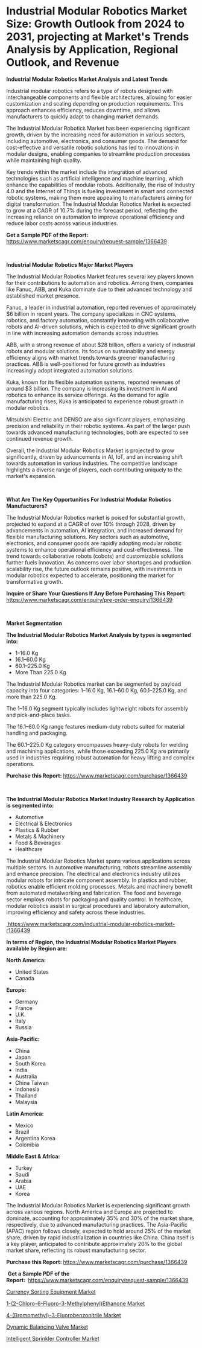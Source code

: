 <p><h1>Industrial Modular Robotics Market Size: Growth Outlook from 2024 to 2031, projecting at Market's Trends Analysis by Application, Regional Outlook, and Revenue</h1></p><p><strong>Industrial Modular Robotics Market Analysis and Latest Trends</strong></p>
<p><p>Industrial modular robotics refers to a type of robots designed with interchangeable components and flexible architectures, allowing for easier customization and scaling depending on production requirements. This approach enhances efficiency, reduces downtime, and allows manufacturers to quickly adapt to changing market demands. </p><p>The Industrial Modular Robotics Market has been experiencing significant growth, driven by the increasing need for automation in various sectors, including automotive, electronics, and consumer goods. The demand for cost-effective and versatile robotic solutions has led to innovations in modular designs, enabling companies to streamline production processes while maintaining high quality.</p><p>Key trends within the market include the integration of advanced technologies such as artificial intelligence and machine learning, which enhance the capabilities of modular robots. Additionally, the rise of Industry 4.0 and the Internet of Things is fueling investment in smart and connected robotic systems, making them more appealing to manufacturers aiming for digital transformation. The Industrial Modular Robotics Market is expected to grow at a CAGR of 10.7% during the forecast period, reflecting the increasing reliance on automation to improve operational efficiency and reduce labor costs across various industries.</p></p>
<p><strong>Get a Sample PDF of the Report:&nbsp;</strong> <a href="https://www.marketscagr.com/enquiry/request-sample/1366439">https://www.marketscagr.com/enquiry/request-sample/1366439</a></p>
<p>&nbsp;</p>
<p><strong>Industrial Modular Robotics Major Market Players</strong></p>
<p><p>The Industrial Modular Robotics Market features several key players known for their contributions to automation and robotics. Among them, companies like Fanuc, ABB, and Kuka dominate due to their advanced technology and established market presence.</p><p>Fanuc, a leader in industrial automation, reported revenues of approximately $6 billion in recent years. The company specializes in CNC systems, robotics, and factory automation, constantly innovating with collaborative robots and AI-driven solutions, which is expected to drive significant growth in line with increasing automation demands across industries.</p><p>ABB, with a strong revenue of about $28 billion, offers a variety of industrial robots and modular solutions. Its focus on sustainability and energy efficiency aligns with market trends towards greener manufacturing practices. ABB is well-positioned for future growth as industries increasingly adopt integrated automation solutions.</p><p>Kuka, known for its flexible automation systems, reported revenues of around $3 billion. The company is increasing its investment in AI and robotics to enhance its service offerings. As the demand for agile manufacturing rises, Kuka is anticipated to experience robust growth in modular robotics.</p><p>Mitsubishi Electric and DENSO are also significant players, emphasizing precision and reliability in their robotic systems. As part of the larger push towards advanced manufacturing technologies, both are expected to see continued revenue growth.</p><p>Overall, the Industrial Modular Robotics Market is projected to grow significantly, driven by advancements in AI, IoT, and an increasing shift towards automation in various industries. The competitive landscape highlights a diverse range of players, each contributing uniquely to the market's expansion.</p></p>
<p>&nbsp;</p>
<p><strong>What Are The Key Opportunities For Industrial Modular Robotics Manufacturers?</strong></p>
<p><p>The Industrial Modular Robotics market is poised for substantial growth, projected to expand at a CAGR of over 10% through 2028, driven by advancements in automation, AI integration, and increased demand for flexible manufacturing solutions. Key sectors such as automotive, electronics, and consumer goods are rapidly adopting modular robotic systems to enhance operational efficiency and cost-effectiveness. The trend towards collaborative robots (cobots) and customizable solutions further fuels innovation. As concerns over labor shortages and production scalability rise, the future outlook remains positive, with investments in modular robotics expected to accelerate, positioning the market for transformative growth.</p></p>
<p><strong>Inquire or Share Your Questions If Any Before Purchasing This Report:</strong> <a href="https://www.marketscagr.com/enquiry/pre-order-enquiry/1366439">https://www.marketscagr.com/enquiry/pre-order-enquiry/1366439</a></p>
<p>&nbsp;</p>
<p><strong>Market Segmentation</strong></p>
<p><strong>The Industrial Modular Robotics Market Analysis by types is segmented into:</strong></p>
<p><ul><li>1–16.0 Kg</li><li>16.1–60.0 Kg</li><li>60.1–225.0 Kg</li><li>More Than 225.0 Kg</li></ul></p>
<p><p>The Industrial Modular Robotics market can be segmented by payload capacity into four categories: 1–16.0 Kg, 16.1–60.0 Kg, 60.1–225.0 Kg, and more than 225.0 Kg. </p><p>The 1–16.0 Kg segment typically includes lightweight robots for assembly and pick-and-place tasks. </p><p>The 16.1–60.0 Kg range features medium-duty robots suited for material handling and packaging. </p><p>The 60.1–225.0 Kg category encompasses heavy-duty robots for welding and machining applications, while those exceeding 225.0 Kg are primarily used in industries requiring robust automation for heavy lifting and complex operations.</p></p>
<p><strong>Purchase this Report:&nbsp;</strong><a href="https://www.marketscagr.com/purchase/1366439">https://www.marketscagr.com/purchase/1366439</a></p>
<p>&nbsp;</p>
<p><strong>The Industrial Modular Robotics Market Industry Research by Application is segmented into:</strong></p>
<p><ul><li>Automotive</li><li>Electrical & Electronics</li><li>Plastics & Rubber</li><li>Metals & Machinery</li><li>Food & Beverages</li><li>Healthcare</li></ul></p>
<p><p>The Industrial Modular Robotics Market spans various applications across multiple sectors. In automotive manufacturing, robots streamline assembly and enhance precision. The electrical and electronics industry utilizes modular robots for intricate component assembly. In plastics and rubber, robotics enable efficient molding processes. Metals and machinery benefit from automated metalworking and fabrication. The food and beverage sector employs robots for packaging and quality control. In healthcare, modular robotics assist in surgical procedures and laboratory automation, improving efficiency and safety across these industries.</p></p>
<p><a href="https://www.marketscagr.com/industrial-modular-robotics-market-r1366439">&nbsp;https://www.marketscagr.com/industrial-modular-robotics-market-r1366439</a></p>
<p><strong>In terms of Region, the Industrial Modular Robotics Market Players available by Region are:</strong></p>
<p>
    <p> <strong> North America: </strong>
        <ul>
            <li>United States</li>
            <li>Canada</li>
        </ul>
        </p> 
    <p> <strong> Europe: </strong>
        <ul>
            <li>Germany</li>
            <li>France</li>
            <li>U.K.</li>
            <li>Italy</li>
            <li>Russia</li>
        </ul>
        </p> 
    <p> <strong> Asia-Pacific: </strong>
        <ul>
            <li>China</li>
            <li>Japan</li>
            <li>South Korea</li>
            <li>India</li>
            <li>Australia</li>
            <li>China Taiwan</li>
            <li>Indonesia</li>
            <li>Thailand</li>
            <li>Malaysia</li>
        </ul>
        </p> 
    <p> <strong> Latin America: </strong>
        <ul>
            <li>Mexico</li>
            <li>Brazil</li>
            <li>Argentina Korea</li>
            <li>Colombia</li>
        </ul>
        </p> 
    <p> <strong> Middle East & Africa: </strong>
        <ul>
            <li>Turkey</li>
            <li>Saudi</li>
            <li>Arabia</li>
            <li>UAE</li>
            <li>Korea</li>
        </ul>
    </p>
    </p>
<p><p>The Industrial Modular Robotics Market is experiencing significant growth across various regions. North America and Europe are projected to dominate, accounting for approximately 35% and 30% of the market share, respectively, due to advanced manufacturing practices. The Asia-Pacific (APAC) region follows closely, expected to hold around 25% of the market share, driven by rapid industrialization in countries like China. China itself is a key player, anticipated to contribute approximately 20% to the global market share, reflecting its robust manufacturing sector.</p></p>
<p><strong>Purchase this Report: </strong><a href="https://www.marketscagr.com/purchase/1366439">https://www.marketscagr.com/purchase/1366439</a></p>
<p>&nbsp;<strong>Get a Sample PDF of the Report:&nbsp;&nbsp;</strong><a href="https://www.marketscagr.com/enquiry/request-sample/1366439">https://www.marketscagr.com/enquiry/request-sample/1366439</a></p>
<p><strong></strong></p>
<p><p><a href="https://www.linkedin.com/pulse/future-trends-global-currency-sorting-equipment-market-sgk1e?trackingId=uHtR13VOSpWPQIkbBOkGDg%3D%3D">Currency Sorting Equipment Market</a></p><p><a href="https://issuu.com/reportprime-2/docs/1-2-chloro-6-fluoro-3-methylphenyle_a9bd82d27590d9">1-(2-Chloro-6-Fluoro-3-Methylphenyl)Ethanone Market</a></p><p><a href="https://issuu.com/reportprime-2/docs/4-bromomethyl-3-fluorobenzonitrile-_5acddb13e504a7">4-(Bromomethyl)-3-Fluorobenzonitrile Market</a></p><p><a href="https://www.linkedin.com/pulse/global-dynamic-balancing-valve-market-trends-insights-growth-vzgie?trackingId=epHVftfbQ3ekeKSa8tnoiw%3D%3D">Dynamic Balancing Valve Market</a></p><p><a href="https://www.linkedin.com/pulse/intelligent-sprinkler-controller-market-outlook-complete-fqvoe?trackingId=zW042DzrReyeR%2FeacISDGg%3D%3D">Intelligent Sprinkler Controller Market</a></p></p>